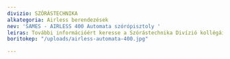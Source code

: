 ```yaml
---
divizio: SZÓRÁSTECHNIKA
alkategoria: Airless berendezések
nev: 'SAMES - AIRLESS 400 Automata szórópisztoly '
leiras: További információért keresse a Szórástechnika Divízió kollégáit
boritokep: "/uploads/airless-automata-400.jpg"

---
```

